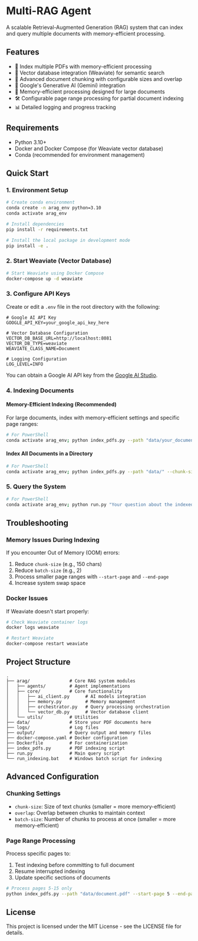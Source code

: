 # Multi-RAG Agent

A scalable Retrieval-Augmented Generation (RAG) system that can index and query multiple documents with memory-efficient processing.

## Features

- 📄 Index multiple PDFs with memory-efficient processing
- 🔎 Vector database integration (Weaviate) for semantic search
- 🧠 Advanced document chunking with configurable sizes and overlap
- 🤖 Google's Generative AI (Gemini) integration
- 🚀 Memory-efficient processing designed for large documents
- 🛠️ Configurable page range processing for partial document indexing
- 📊 Detailed logging and progress tracking

## Requirements

- Python 3.10+
- Docker and Docker Compose (for Weaviate vector database)
- Conda (recommended for environment management)

## Quick Start

### 1. Environment Setup

```bash
# Create conda environment
conda create -n arag_env python=3.10
conda activate arag_env

# Install dependencies
pip install -r requirements.txt

# Install the local package in development mode
pip install -e .
```

### 2. Start Weaviate (Vector Database)

```bash
# Start Weaviate using Docker Compose
docker-compose up -d weaviate
```

### 3. Configure API Keys

Create or edit a `.env` file in the root directory with the following:

```
# Google AI API Key
GOOGLE_API_KEY=your_google_api_key_here

# Vector Database Configuration
VECTOR_DB_BASE_URL=http://localhost:8081
VECTOR_DB_TYPE=weaviate
WEAVIATE_CLASS_NAME=Document

# Logging Configuration
LOG_LEVEL=INFO
```

You can obtain a Google AI API key from the [Google AI Studio](https://makersuite.google.com/app/apikey).

### 4. Indexing Documents

#### Memory-Efficient Indexing (Recommended)

For large documents, index with memory-efficient settings and specific page ranges:

```bash
# For PowerShell
conda activate arag_env; python index_pdfs.py --path "data/your_document.pdf" --chunk-size 150 --overlap 25 --batch-size 2 --start-page 1 --end-page 20
```

#### Index All Documents in a Directory

```bash
# For PowerShell
conda activate arag_env; python index_pdfs.py --path "data/" --chunk-size 150 --overlap 25 --batch-size 2
```

### 5. Query the System

```bash
# For PowerShell
conda activate arag_env; python run.py "Your question about the indexed documents?"
```

## Troubleshooting

### Memory Issues During Indexing

If you encounter Out of Memory (OOM) errors:

1. Reduce `chunk-size` (e.g., 150 chars)
2. Reduce `batch-size` (e.g., 2)
3. Process smaller page ranges with `--start-page` and `--end-page`
4. Increase system swap space

### Docker Issues

If Weaviate doesn't start properly:

```bash
# Check Weaviate container logs
docker logs weaviate

# Restart Weaviate
docker-compose restart weaviate
```

## Project Structure

```
.
├── arag/               # Core RAG system modules
│   ├── agents/         # Agent implementations
│   ├── core/           # Core functionality
│   │   ├── ai_client.py      # AI models integration
│   │   ├── memory.py         # Memory management
│   │   ├── orchestrator.py   # Query processing orchestration
│   │   └── vector_db.py      # Vector database client
│   └── utils/          # Utilities
├── data/               # Store your PDF documents here
├── logs/               # Log files
├── output/             # Query output and memory files
├── docker-compose.yaml # Docker configuration
├── Dockerfile          # For containerization
├── index_pdfs.py       # PDF indexing script
├── run.py              # Main query script
└── run_indexing.bat    # Windows batch script for indexing
```

## Advanced Configuration

### Chunking Settings

- `chunk-size`: Size of text chunks (smaller = more memory-efficient)
- `overlap`: Overlap between chunks to maintain context
- `batch-size`: Number of chunks to process at once (smaller = more memory-efficient)

### Page Range Processing

Process specific pages to:
1. Test indexing before committing to full document
2. Resume interrupted indexing
3. Update specific sections of documents

```bash
# Process pages 5-15 only
python index_pdfs.py --path "data/document.pdf" --start-page 5 --end-page 15
```

## License

This project is licensed under the MIT License - see the LICENSE file for details. 
